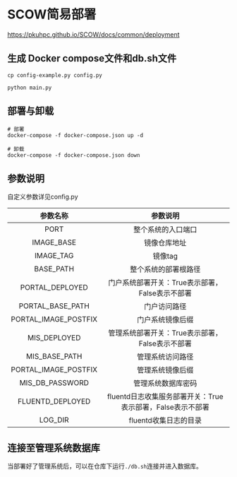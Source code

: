 # SCOW简易部署

https://pkuhpc.github.io/SCOW/docs/common/deployment


## 生成 Docker compose文件和db.sh文件
```shell
cp config-example.py config.py

python main.py
```
## 部署与卸载
```shell
# 部署
docker-compose -f docker-compose.json up -d

# 卸载
docker-compose -f docker-compose.json down
```
## 参数说明
自定义参数详见config.py

|       参数名称       |                          参数说明                          |
| :------------------: | :--------------------------------------------------------: |
|         PORT         |                     整个系统的入口端口                     |
|      IMAGE_BASE      |                        镜像仓库地址                        |
|      IMAGE_TAG       |                          镜像tag                           |
|      BASE_PATH       |                    整个系统的部署根路径                    |
|   PORTAL_DEPLOYED    |      门户系统部署开关：True表示部署，False表示不部署       |
|   PORTAL_BASE_PATH   |                        门户访问路径                        |
| PORTAL_IMAGE_POSTFIX |                      门户系统镜像后缀                      |
|     MIS_DEPLOYED     |      管理系统部署开关：True表示部署，False表示不部署       |
|    MIS_BASE_PATH     |                      管理系统访问路径                      |
| PORTAL_IMAGE_POSTFIX |                      管理系统镜像后缀                      |
|   MIS_DB_PASSWORD    |                     管理系统数据库密码                     |
|   FLUENTD_DEPLOYED   | fluentd日志收集服务部署开关：True表示部署，False表示不部署 |
|       LOG_DIR        |                   fluentd收集日志的目录                    |

## 连接至管理系统数据库

当部署好了管理系统后，可以在仓库下运行`./db.sh`连接并进入数据库。